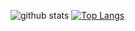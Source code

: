 ![github stats](https://github-readme-stats.vercel.app/api?username=dchicasduena&show_icons=true&hide_border=true&bg_color=0000&count_private=true&text_color=2f80ed) [![Top Langs](https://github-readme-stats.vercel.app/api/top-langs/?username=dchicasduena&layout=compact&hide_border=true&bg_color=0000)](https://github.com/anuraghazra/github-readme-stats)
